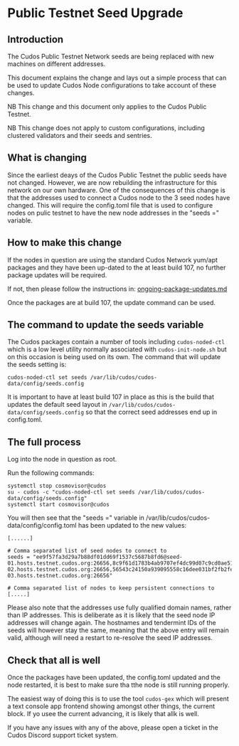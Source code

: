 # Public Testnet Seed Upgrade

## Introduction

The Cudos Public Testnet Network seeds are being replaced with new machines on different addresses.

This document explains the change and lays out a simple process that can be used to update Cudos Node configurations to take account of these changes.

NB This change and this document only applies to the Cudos Public Testnet.

NB This change does not apply to custom configurations, including clustered validators and their seeds and sentries.

## What is changing

Since the earliest deays of the Cudos Public Testnet the public seeds have not changed. However, we are now rebuilding the infrastructure for this network on our own hardware. One of the consequences of this change is that the addresses used to connect a Cudos node to the 3 seed nodes have changed. This will require the config.toml file that is used to configure nodes on pulic testnet to have the new node addresses in the "seeds =" variable.

## How to make this change

If the nodes in question are using the standard Cudos Network yum/apt packages and they have been up-dated to the at least build 107, no further package updates will be required. 

If not, then please follow the instructions in: [ongoing-package-updates.md](ongoing-package-updates.md) 

Once the packages are at build 107, the update command can be used.

## The command to update the seeds variable

The Cudos packages contain a number of tools including ```cudos-noded-ctl``` which is a low level utility normally associated with ```cudos-init-node.sh``` but on this occasion is being used on its own. The command that will update the seeds setting is:

```cudos-noded-ctl set seeds /var/lib/cudos/cudos-data/config/seeds.config```

It is important to have at least build 107 in place as this is the build that updates the default seed layout in ```/var/lib/cudos/cudos-data/config/seeds.config``` so that the correct seed addresses end up in config.toml.

## The full process

Log into the node in question as root.

Run the following commands:
```
systemctl stop cosmovisor@cudos
su - cudos -c "cudos-noded-ctl set seeds /var/lib/cudos/cudos-data/config/seeds.config"
systemctl start cosmovisor@cudos
```

You will then see that the "seeds =" variable in /var/lib/cudos/cudos-data/config/config.toml has been updated to the new values:

```
[......]

# Comma separated list of seed nodes to connect to
seeds = "ee9f57fa3d29a7b88df01dd69f1537c5687b8fd6@seed-01.hosts.testnet.cudos.org:26656,8c9f61d1783b4ab9707ef4dc99d07c9cd0ae5155@seed-02.hosts.testnet.cudos.org:26656,56543c24150a939095558c16dee031bf2fb2feb5@seed-03.hosts.testnet.cudos.org:26656"

# Comma separated list of nodes to keep persistent connections to
[.....]
```

Please also note that the addresses use fully qualified domain names, rather than IP addresses. This is deliberate as it is likely that the seed node IP addresses will change again. The hostnames and tendermint IDs of the seeds will however stay the same, meaning that the above entry will remain valid, although will need a restart to re-resolve the seed IP addresses.

## Check that all is well

Once the packages have been updated, the config.toml updated and the node restarted, it is best to make sure tha tthe node is still running properly.

The easiest way of doing this is to use the tool ```cudos-gex``` which will present a text console app frontend showing amongst other things, the current block. If yo usee the current advancing, it is likely that allk is well.

If you have any issues with any of the above, please open a ticket in the Cudos Discord support ticket system.

